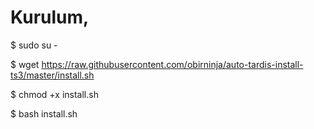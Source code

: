 # Kurulum,
$ sudo su -

$ wget https://raw.githubusercontent.com/obirninja/auto-tardis-install-ts3/master/install.sh

$ chmod +x install.sh

$ bash install.sh
